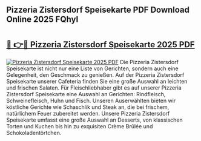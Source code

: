 ## Pizzeria Zistersdorf Speisekarte PDF Download Online 2025 FQhyI

# <h2><a href="http://gc5yssu.nevu.top/?p=Pizzeria+Zistersdorf+Speisekarte">🔗 👉🔴 Pizzeria Zistersdorf Speisekarte 2025 PDF</a></h2>

[![Pizzeria Zistersdorf Speisekarte 2025 PDF](https://i.imgur.com/dBaPXMq.png)](http://gc5yssu.nevu.top/?p=Pizzeria+Zistersdorf+Speisekarte)
Die Pizzeria Zistersdorf Speisekarte ist nicht nur eine Liste von Gerichten, sondern auch eine Gelegenheit, den Geschmack zu genießen. Auf der Pizzeria Zistersdorf Speisekarte unserer Cafeteria finden Sie eine große Auswahl an leichten und frischen Salaten. Für Fleischliebhaber gibt es auf unserer Pizzeria Zistersdorf Speisekarte eine Auswahl an Gerichten: Rindfleisch, Schweinefleisch, Huhn und Fisch. Unseren Auserwählten bieten wir köstliche Gerichte wie Schaschlik und Steak an, die bei frischem, natürlichem Feuer zubereitet werden. Unsere Pizzeria Zistersdorf Speisekarte umfasst eine große Auswahl an Desserts, von klassischen Torten und Kuchen bis hin zu exquisiten Crème Brûlée und Schokoladentörtchen.
